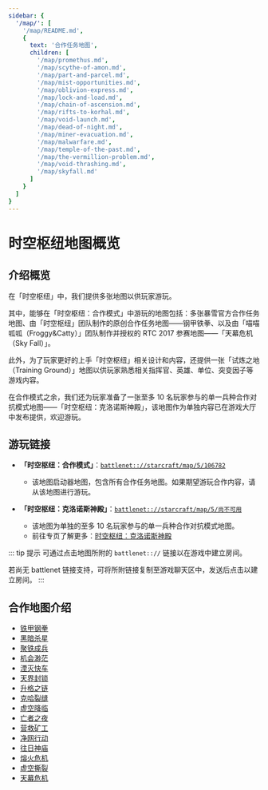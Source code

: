 ```yaml
---
sidebar: {
  '/map/': [
    '/map/README.md',
    {
      text: '合作任务地图',
      children: [
        '/map/promethus.md', 
        '/map/scythe-of-amon.md', 
        '/map/part-and-parcel.md', 
        '/map/mist-opportunities.md', 
        '/map/oblivion-express.md', 
        '/map/lock-and-load.md', 
        '/map/chain-of-ascension.md', 
        '/map/rifts-to-korhal.md', 
        '/map/void-launch.md', 
        '/map/dead-of-night.md', 
        '/map/miner-evacuation.md', 
        '/map/malwarfare.md', 
        '/map/temple-of-the-past.md', 
        '/map/the-vermillion-problem.md', 
        '/map/void-thrashing.md', 
        '/map/skyfall.md'
      ]
    }
  ]
}
---
```


# 时空枢纽地图概览

## 介绍概览

在「时空枢纽」中，我们提供多张地图以供玩家游玩。

其中，能够在「时空枢纽：合作模式」中游玩的地图包括：多张暴雪官方合作任务地图、由「时空枢纽」团队制作的原创合作任务地图——钢甲铁拳、以及由「喵喵呱呱（Froggy&Catty）」团队制作并授权的 RTC 2017 参赛地图——「天幕危机（Sky Fall）」。

此外，为了玩家更好的上手「时空枢纽」相关设计和内容，还提供一张「试炼之地（Training Ground）」地图以供玩家熟悉相关指挥官、英雄、单位、突变因子等游戏内容。

在合作模式之余，我们还为玩家准备了一张至多 10 名玩家参与的单一兵种合作对抗模式地图——「时空枢纽：克洛诺斯神殿」，该地图作为单独内容已在游戏大厅中发布提供，欢迎游玩。

## 游玩链接

- **「时空枢纽：合作模式」**：[`battlenet:://starcraft/map/5/106782`](battlenet:://starcraft/map/5/106782)
  - 该地图启动器地图，包含所有合作任务地图。如果期望游玩合作内容，请从该地图进行游玩。

- **「时空枢纽：克洛诺斯神殿」**：[`battlenet:://starcraft/map/5/尚不可用`](battlenet:://starcraft/map/5/尚不可用)
  - 该地图为单独的至多 10 名玩家参与的单一兵种合作对抗模式地图。
  - 前往专页了解更多：[时空枢纽：克洛诺斯神殿](/chrono-temple/)

::: tip 提示
可通过点击地图所附的 `battlenet:://` 链接以在游戏中建立房间。

若尚无 battlenet 链接支持，可将所附链接复制至游戏聊天区中，发送后点击以建立房间。
:::

## 合作地图介绍

- [铁甲钢拳](/map/promethus.html)
- [黑暗杀星](/map/scythe-of-amon.html)
- [聚铁成兵](/map/partand-parcel.html)
- [机会渺茫](/map/mist-opportunities.html)
- [湮灭快车](/map/oblivion-express.html)
- [天界封锁](/map/lock-and-load.html)
- [升格之链](/map/chain-of-ascension.html)
- [克哈裂缝](/map/rifts-to-korhal.html)
- [虚空降临](/map/void-launch.html)
- [亡者之夜](/map/dead-of-night.html/)
- [营救矿工](/map/miner-evacuation.html)
- [净网行动](/map/malwarfare.html)
- [往日神庙](/map/temple-of-the-past.html)
- [熔火危机](/map/the-vermillion-problem.html)
- [虚空撕裂](/map/void-thrashing.html)
- [天幕危机](/map/skyfall.html)

